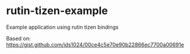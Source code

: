 # rutin-tizen-example
Example application using rutin tizen bindings

Based on: https://gist.github.com/ids1024/00ce4c5e70e90b22866ec7700a00691e
